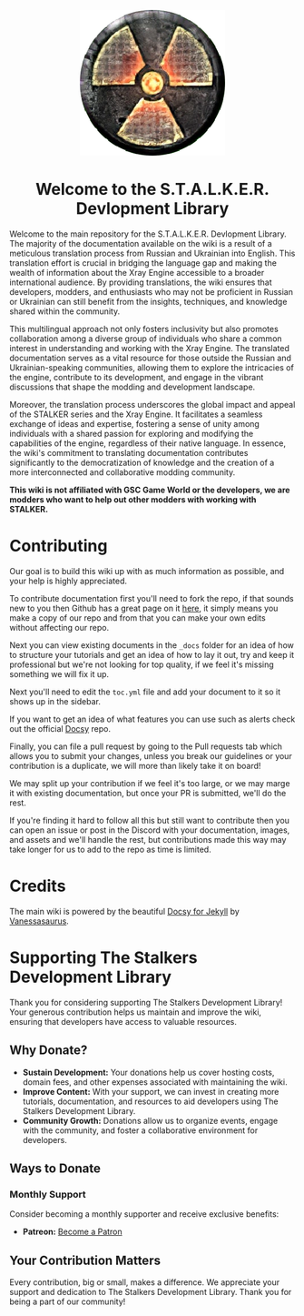 <p align="center">
<img src="assets/img/logo_big.png">
</p>

<h1 align="center">Welcome to the S.T.A.L.K.E.R. Devlopment Library</h1>

Welcome to the main repository for the S.T.A.L.K.E.R. Devlopment Library. The majority of the documentation available on the wiki is a result of a meticulous translation process from Russian and Ukrainian into English. This translation effort is crucial in bridging the language gap and making the wealth of information about the Xray Engine accessible to a broader international audience. By providing translations, the wiki ensures that developers, modders, and enthusiasts who may not be proficient in Russian or Ukrainian can still benefit from the insights, techniques, and knowledge shared within the community.

This multilingual approach not only fosters inclusivity but also promotes collaboration among a diverse group of individuals who share a common interest in understanding and working with the Xray Engine. The translated documentation serves as a vital resource for those outside the Russian and Ukrainian-speaking communities, allowing them to explore the intricacies of the engine, contribute to its development, and engage in the vibrant discussions that shape the modding and development landscape.

Moreover, the translation process underscores the global impact and appeal of the STALKER series and the Xray Engine. It facilitates a seamless exchange of ideas and expertise, fostering a sense of unity among individuals with a shared passion for exploring and modifying the capabilities of the engine, regardless of their native language. In essence, the wiki's commitment to translating documentation contributes significantly to the democratization of knowledge and the creation of a more interconnected and collaborative modding community.

**This wiki is not affiliated with GSC Game World or the developers, we are modders who want to help out other modders with working with STALKER.**

# Contributing

Our goal is to build this wiki up with as much information as possible, and your help is highly appreciated.

To contribute documentation first you'll need to fork the repo, if that sounds new to you then Github has a great page on it [here](https://docs.github.com/en/get-started/quickstart/fork-a-repo), it simply means you make a copy of our repo and from that you can make your own edits without affecting our repo.

Next you can view existing documents in the `_docs` folder for an idea of how to structure your tutorials and get an idea of how to lay it out, try and keep it professional but we're not looking for top quality, if we feel it's missing something we will fix it up. 

Next you'll need to edit the `toc.yml` file and add your document to it so it shows up in the sidebar. 

If you want to get an idea of what features you can use such as alerts check out the official [Docsy](https://github.com/vsoch/docsy-jekyll) repo.

Finally, you can file a pull request by going to the Pull requests tab which allows you to submit your changes, unless you break our guidelines or your contribution is a duplicate, we will more than likely take it on board!

We may split up your contribution if we feel it's too large, or we may marge it with existing documentation, but once your PR is submitted, we'll do the rest.

If you're finding it hard to follow all this but still want to contribute then you can open an issue or post in the Discord with your documentation, images, and assets and we'll handle the rest, but contributions made this way may take longer for us to add to the repo as time is limited.

# Credits

The main wiki is powered by the beautiful [Docsy for Jekyll](https://github.com/vsoch/docsy-jekyll) by [Vanessasaurus](https://github.com/vsoch).

# Supporting The Stalkers Development Library

Thank you for considering supporting The Stalkers Development Library! Your generous contribution helps us maintain and improve the wiki, ensuring that developers have access to valuable resources.

## Why Donate?

- **Sustain Development:** Your donations help us cover hosting costs, domain fees, and other expenses associated with maintaining the wiki.
- **Improve Content:** With your support, we can invest in creating more tutorials, documentation, and resources to aid developers using The Stalkers Development Library.
- **Community Growth:** Donations allow us to organize events, engage with the community, and foster a collaborative environment for developers.

## Ways to Donate

### Monthly Support

Consider becoming a monthly supporter and receive exclusive benefits:

- **Patreon:** [Become a Patron](https://patreon.com/STALKERDevelopmentLibrary?utm_medium=clipboard_copy&utm_source=copyLink&utm_campaign=creatorshare_creator&utm_content=join_link)

## Your Contribution Matters

Every contribution, big or small, makes a difference. We appreciate your support and dedication to The Stalkers Development Library. Thank you for being a part of our community!

